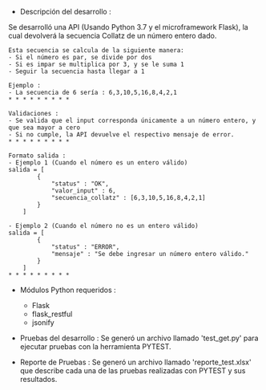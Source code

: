
- Descripción del desarrollo : 

Se desarrolló una API (Usando Python 3.7 y el microframework Flask), la cual devolverá la secuencia Collatz de un número entero dado.

	Esta secuencia se calcula de la siguiente manera:
	- Si el número es par, se divide por dos
	- Si es impar se multiplica por 3, y se le suma 1
	- Seguir la secuencia hasta llegar a 1

	Ejemplo :
	- La secuencia de 6 sería : 6,3,10,5,16,8,4,2,1
	* * * * * * * * * 

	Validaciones :
	- Se valida que el input corresponda únicamente a un número entero, y que sea mayor a cero
	- Si no cumple, la API devuelve el respectivo mensaje de error.
	* * * * * * * * * 

	Formato salida :
	- Ejemplo 1 (Cuando el número es un entero válido) 
	salida = [
			{
				"status" : "OK",
				"valor_input" : 6,
				"secuencia_collatz" : [6,3,10,5,16,8,4,2,1]
			}
		]

	- Ejemplo 2 (Cuando el número no es un entero válido) 
	salida = [
			{
				"status" : "ERROR",
				"mensaje" : "Se debe ingresar un número entero válido."
			}
		]
	* * * * * * * * * 


- Módulos Python requeridos :
	- Flask
	- flask_restful
	- jsonify


- Pruebas del desarrollo :
Se generó un archivo llamado 'test_get.py' para ejecutar pruebas con la herramienta PYTEST.



- Reporte de Pruebas :
Se generó un archivo llamado 'reporte_test.xlsx' que describe cada una de las pruebas realizadas con PYTEST y sus resultados.








